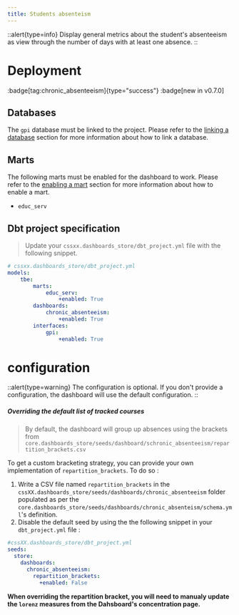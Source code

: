 ```yaml
---
title: Students absenteism
---
```


::alert{type=info}
Display general metrics about the student's absenteeism as view through the number of days with at least one absence.
::

# Deployment 
:badge[tag:chronic_absenteeism]{type="success"}
:badge[new in v0.7.0]

## Databases 

The `gpi` database must be linked to the project. Please refer to the [linking a database](/using/configuration/linking) section for more information about how to link a database.

## Marts 

The following marts must be enabled for the dashboard to work. Please refer to the [enabling a mart](/using/configuration/enabling) section for more information about how to enable a mart.
* `educ_serv`

## Dbt project specification
> Update your `cssxx.dashboards_store/dbt_project.yml` file with the following snippet.

```yaml
# cssxx.dashboards_store/dbt_project.yml
models:
    tbe:
        marts:
            educ_serv:
                +enabled: True                  
        dashboards:                                   
            chronic_absenteeism:
                +enabled: True
        interfaces:
            gpi:
                +enabled: True
```

# configuration
::alert{type=warning}
The configuration is optional. If you don't provide a configuration, the dashboard will use the default configuration.
::

##### Overriding the default list of tracked courses
> By default, the dashboard will group up absences using the brackets from `core.dashboards_store/seeds/dashboard/schronic_absenteeism/repartition_brackets.csv`

To get a custom bracketing strategy, you can provide your own implementation of `repartition_brackets`. To do so :
1. Write a CSV file named `repartition_brackets` in the `cssXX.dashboards_store/seeds/dashboards/chronic_absenteeism` folder populated as per the `core.dashboards_store/seeds/dashboards/chronic_absenteism/schema.yml`'s definition.
2. Disable the default seed by using the the following snippet in your `dbt_project.yml` file : 

```yaml
#cssXX.dashboards_store/dbt_project.yml
seeds:
  store:
    dashboards:
      chronic_absenteeism:
        repartition_brackets:
          +enabled: False
```

__When overriding the repartition bracket, you will need to manualy update the `lorenz` measures from the Dahsboard's concentration page.__
